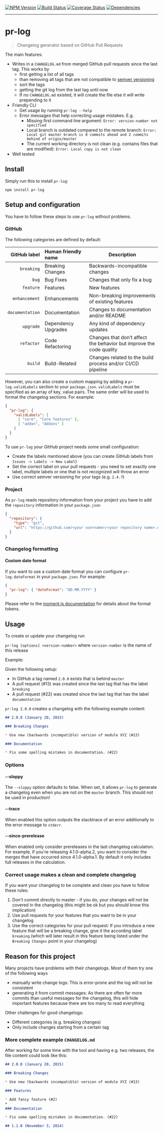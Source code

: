 [![NPM Version](https://img.shields.io/npm/v/pr-log.svg?style=flat)](https://www.npmjs.org/package/pr-log)
[![Build Status](https://img.shields.io/travis/lo1tuma/pr-log/master.svg?style=flat)](https://travis-ci.org/lo1tuma/pr-log)
[![Coverage Status](https://img.shields.io/coveralls/lo1tuma/pr-log.svg?style=flat)](https://coveralls.io/r/lo1tuma/pr-log)
[![Dependencies](https://img.shields.io/david/lo1tuma/pr-log.svg?style=flat)](https://david-dm.org/lo1tuma/pr-log)

-----

# pr-log

> Changelog generator based on GitHub Pull Requests

The main features:

* Writes in a `CHANGELOG.md` from merged GitHub pull requests since the last tag. This works by
    * first getting a list of all tags
    * than removing all tags that are not compatible to [semver versioning](http://semver.org/)
    * sort the tags
    * getting the git log from the last tag until now
    * If no `CHANGELOG.md` existed, it will create the file else it will write prepending to it
* Friendly CLI
    * Get usage by running `pr-log --help`
    * Error messages that help correcting usage mistakes. E.g.
        * Missing first command line argument: `Error: version-number not specified`
        * Local branch is outdated compared to the remote branch: `Error: Local git master branch is 0 commits ahead and 2 commits behind of origin/master`
        * The current working directory is not clean (e.g. contains files that are modified): `Error: Local copy is not clean`
* Well tested

## Install

Simply run this to install `pr-log`:

```
npm install pr-log
```

## Setup and configuration

You have to follow these steps to use `pr-log` without problems.

### GitHub

The following categories are defined by default:

| GitHub label | Human friendly name | Description |
| -------------:|:------------- | ------ |
| `breaking` | Breaking Changes | Backwards-incompatible changes |
| `bug` | Bug Fixes | Changes that only fix a bug |
| `feature` | Features | New features |
| `enhancement` | Enhancements | Non-breaking improvements of existing features |
| `documentation` | Documentation | Changes to documentation and/or README |
| `upgrade` | Dependency Upgrades | Any kind of dependency updates |
| `refactor` | Code Refactoring | Changes that don’t affect the behavior but improve the code quality |
| `build` | Build-Related | Changes related to the build process and/or CI/CD pipeline |

However, you can also create a custom mapping by adding a `pr-log.validLabels` section to your `package.json`.
`validLabels` must be specified as an array of key, value pairs. The same order will be used to format the changelog sections.
For example:

```json
{
  "pr-log": {
    "validLabels": [
      [ "core", "Core features" ],
      [ "addon", "Addons" ]
    ]
  }
}
```

To use `pr-log` your GitHub project needs some small configuration:

* Create the labels mentioned above (you can create GitHub labels from `Issues -> Labels -> New Label`)
* Set the correct label on your pull requests - you need to set exactly one label, multiple labels or one that is not recognized will throw an error
* Use correct semver versioning for your tags (e.g. `2.4.7`)

### Project

As `pr-log` reads repository information from your project you have to add the `repository` information in your `package.json`

```json
{
  "repository": {
    "type": "git",
    "url": "https://github.com/<your username>/<your repository name>.git"
  }
}
```

### Changelog formatting

#### Custom date format

If you want to use a custom date format you can configure `pr-log.dateFormat` in your `package.json`. For example:

```json
{
  "pr-log": { "dateFormat": "DD.MM.YYYY" }
}
```

Please refer to the [moment.js documentation](https://momentjs.com/docs/#/displaying/format/) for details about the format tokens.

## Usage

To create or update your changelog run

`pr-log [options] <version-number>` where `version-number` is the name of this release

Example:

Given the following setup:

* In GitHub a tag named `2.0.0` exists that is behind `master`
* A pull request (#13) was created since the last tag that has the label `breaking`
* A pull request (#22) was created since the last tag that has the label `documentation`

`pr-log 2.0.0` creates a changelog with the following example content:

```markdown
## 2.0.0 (January 20, 2015)

### Breaking Changes

* Use new (backwards incompatible) version of module XYZ (#13)

### Documentation

* Fix some spelling mistakes in documentation. (#22)
```

### Options

#### --sloppy

The `--sloppy` option defaults to false. When set, it allows `pr-log` to generate a changelog even when you are not on the `master` branch. This should not be used in production!

#### --trace

When enabled this option outputs the stacktrace of an error additionally to the error message to `stderr`.

#### --since-prerelease

When enabled only consider prereleases in the last changelog calculation. For example, if you're releasing 4.1.0-alpha.2, you want to consider the merges that have occurred since 4.1.0-alpha.1. By default it only includes full releases in the calculation.

### Correct usage makes a clean and complete changelog

If you want your changelog to be complete and clean you have to follow these rules:

1. Don't commit directly to master - if you do, your changes will not be covered in the changelog (this might be ok but you should know this implication)
2. Use pull requests for your features that you want to be in your changelog
3. Use the correct categories for your pull request: If you introduce a new feature that will be a breaking change, give it the according label `breaking` (which will later result in this feature being listed under the `Breaking Changes` point in your changelog)

## Reason for this project

Many projects have problems with their changelogs. Most of them try one of the following ways

* manually write change logs: This is error-prone and the log will not be consistent
* generating it from commit messages: As there are often far more commits than useful messages for the changelog, this will hide important features because there are too many to read everything

Other challenges for good changelogs:

* Different categories (e.g. breaking changes)
* Only include changes starting from a certain tag

### More complete example `CHANGELOG.md`

After working for some time with the tool and having e.g. two releases, the file content could look like this:

```markdown
## 2.0.0 (January 20, 2015)

### Breaking Changes

* Use new (backwards incompatible) version of module XYZ (#13)

### Features

* Add fancy feature (#2)
*
### Documentation

* Fix some spelling mistakes in documentation. (#22)

## 1.1.0 (November 3, 2014)
```
